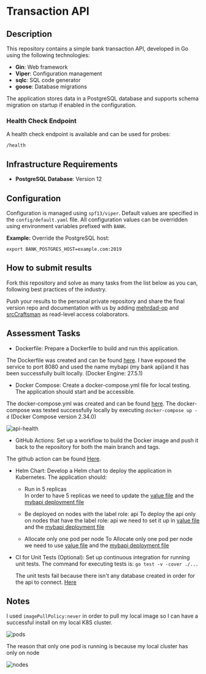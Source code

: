 # Transaction API

## Description

This repository contains a simple bank transaction API, developed in Go using the following technologies:

- **Gin**: Web framework
- **Viper**: Configuration management
- **sqlc**: SQL code generator
- **goose**: Database migrations

The application stores data in a PostgreSQL database and supports schema migration on startup if enabled in the configuration.

### Health Check Endpoint

A health check endpoint is available and can be used for probes:

`/health`


## Infrastructure Requirements

- **PostgreSQL Database**: Version 12

## Configuration

Configuration is managed using `spf13/viper`. Default values are specified in the `config/default.yaml` file. All configuration values can be overridden using environment variables prefixed with `BANK`.

**Example:** Override the PostgreSQL host:

```export BANK_POSTGRES_HOST=example.com:2019 ```

## How to submit results

Fork this repository and solve as many tasks from the list below as you can, following best practices of the industry.

Push your results to the personal private repository and share the final version repo and documentation with us by adding [mehrdad-op](https://github.com/mehrdad-op) and [srcCraftsman](https://github.com/srcCraftsman) as read-level access colaborators.


## Assessment Tasks

* Dockerfile: Prepare a Dockerfile to build and run this application.


The Dockerfile was created and can be found [here](Dockerfile). I have exposed the service to port 8080 and used the name mybapi (my bank api)and it has been successfully built locally. (Docker Engine: 27.5.1)
 

* Docker Compose: Create a docker-compose.yml file for local testing. The application should start and be accessible.

The docker-compose.yml was created and can be found [here](docker-compose.yml). The docker-compose was tested successfully locally by executing ```docker-compose up -d``` (Docker Compose version 2.34.0)

![api-health](api-health.png)

* GitHub Actions: Set up a workflow to build the Docker image and push it back to the repository for both the main branch and tags.

The github action can be found [Here](.github/workflows/docker-build-push.yml). 

* Helm Chart: Develop a Helm chart to deploy the application in Kubernetes. The application should:

    - Run in 5 replicas    
    In order to have 5 replicas we need to update the [value file](values.yaml#L6) and the [mybapi deployment file](mybank/templates/mybapi-deployment.yaml#L7)

    - Be deployed on nodes with the label role: api
    To deploy the api only on nodes that have the label role: api we need to set it up in [value file](values.yaml#L7:L8) and the [mybapi deployment file](mybank/templates/mybapi-deployment.yaml#L16:L17)

    - Allocate only one pod per node
    To Allocate only one pod per node we need to use [value file](values.yaml#L7:L8) and the [mybapi deployment file](mybank/templates/mybapi-deployment.yaml#L17:L27)
    
* CI for Unit Tests (Optional): Set up continuous integration for running unit tests. The command for executing tests is:
```go test -v -cover ./...```

  The unit tests fail because there isn't any database created in order for the api to connect. [Here](.github/workflows/docker-build-push.yml#L10:L27)


## Notes

I used ```imagePullPolicy:never``` in order to pull my local image so I can have a successful install on my local K8S cluster.


![pods](pods.png)

The reason that only one pod is running is because my local cluster has only on node

![nodes](nodes.png)
